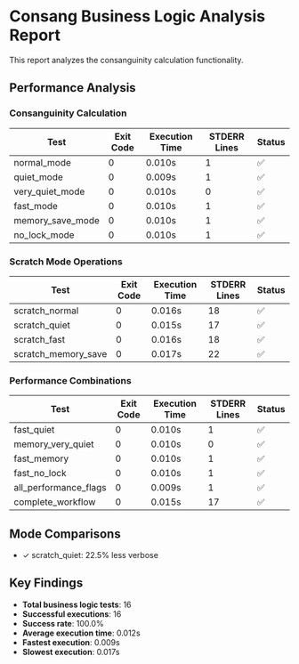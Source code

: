 # Consang Business Logic Analysis Report

This report analyzes the consanguinity calculation functionality.

## Performance Analysis

### Consanguinity Calculation

| Test | Exit Code | Execution Time | STDERR Lines | Status |
|------|-----------|----------------|--------------|--------|
| normal_mode | 0 | 0.010s | 1 | ✅ |
| quiet_mode | 0 | 0.009s | 1 | ✅ |
| very_quiet_mode | 0 | 0.010s | 0 | ✅ |
| fast_mode | 0 | 0.010s | 1 | ✅ |
| memory_save_mode | 0 | 0.010s | 1 | ✅ |
| no_lock_mode | 0 | 0.010s | 1 | ✅ |

### Scratch Mode Operations

| Test | Exit Code | Execution Time | STDERR Lines | Status |
|------|-----------|----------------|--------------|--------|
| scratch_normal | 0 | 0.016s | 18 | ✅ |
| scratch_quiet | 0 | 0.015s | 17 | ✅ |
| scratch_fast | 0 | 0.016s | 18 | ✅ |
| scratch_memory_save | 0 | 0.017s | 22 | ✅ |

### Performance Combinations

| Test | Exit Code | Execution Time | STDERR Lines | Status |
|------|-----------|----------------|--------------|--------|
| fast_quiet | 0 | 0.010s | 1 | ✅ |
| memory_very_quiet | 0 | 0.010s | 0 | ✅ |
| fast_memory | 0 | 0.010s | 1 | ✅ |
| fast_no_lock | 0 | 0.010s | 1 | ✅ |
| all_performance_flags | 0 | 0.009s | 1 | ✅ |
| complete_workflow | 0 | 0.015s | 17 | ✅ |

## Mode Comparisons

- ✓ scratch_quiet: 22.5% less verbose

## Key Findings

- **Total business logic tests**: 16
- **Successful executions**: 16
- **Success rate**: 100.0%
- **Average execution time**: 0.012s
- **Fastest execution**: 0.009s
- **Slowest execution**: 0.017s
